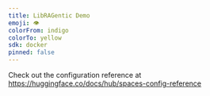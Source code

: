 ```yaml
---
title: LibRAGentic Demo
emoji: 👁
colorFrom: indigo
colorTo: yellow
sdk: docker
pinned: false
---
```


Check out the configuration reference at https://huggingface.co/docs/hub/spaces-config-reference
